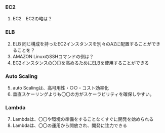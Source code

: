 ### EC2
1. EC2　EC2の略は？
### ELB
2. ELB 同じ構成を持ったEC2インスタンスを別々のAZに配置することができることを？
3. AMAZON LinuxのSSHコマンドの例は？
4. EC2インスタンスの〇〇を高めるためにELBを使用することができる
### Auto Scaling
5. auto Scalingは、高可用性・○○・コスト効率化
6. 垂直スケーリングよりも〇〇の方がスケーラビリティを確保しやすい。
### Lambda
7. Lambdaは、〇〇や環境の準備をすることなくすぐに開発を始められる
8. Lambdaは、〇〇の運用から開放され、開発に注力できる

